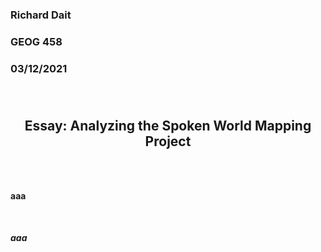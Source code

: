<h3> Richard Dait
<h3> GEOG 458
<h3> 03/12/2021

</br>
</br>
</br>
<h2> <p align="center"> <b> Essay: Analyzing the Spoken World Mapping Project</b> </p> </br>

<h4> <p align="left"> <b>aaa</b> </p> </br>

<h5> <p align="left"> <b>aaa</b> </p> </br>
